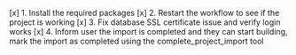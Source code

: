 [x] 1. Install the required packages
[x] 2. Restart the workflow to see if the project is working
[x] 3. Fix database SSL certificate issue and verify login works
[x] 4. Inform user the import is completed and they can start building, mark the import as completed using the complete_project_import tool